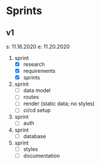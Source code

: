 # Sprints

## v1

s: 11.16.2020
e: 11.20.2020

1. sprint
   - [x] research
   - [x] requirements
   - [x] sprints
1. sprint
   - [ ] data model
   - [ ] routes
   - [ ] render (static data; no styles)
   - [ ] ci/cd setup
1. sprint
   - [ ] auth
1. sprint
   - [ ] database
1. sprint
   - [ ] styles
   - [ ] documentation
